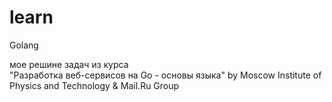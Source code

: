 # learn 
Golang

мое решине задач из курса  
"Разработка веб-сервисов на Go - основы языка" by Moscow Institute of Physics and Technology & Mail.Ru Group

